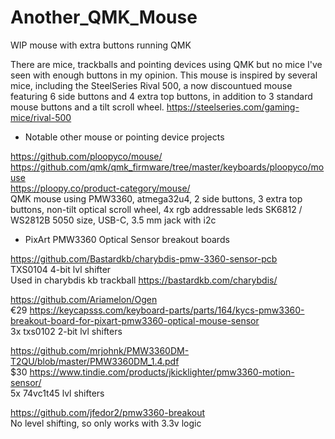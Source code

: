 # Another_QMK_Mouse
WIP mouse with extra buttons running QMK         

There are mice, trackballs and pointing devices using QMK but no mice I've seen with enough buttons in my opinion.
This mouse is inspired by several mice, including the SteelSeries Rival 500, a now discountued mouse featuring 6 side buttons and 4 extra top buttons, in addition to 3 standard mouse buttons and a tilt scroll wheel. https://steelseries.com/gaming-mice/rival-500            

- Notable other mouse or pointing device projects         
        
https://github.com/ploopyco/mouse/         
https://github.com/qmk/qmk_firmware/tree/master/keyboards/ploopyco/mouse       
https://ploopy.co/product-category/mouse/        
QMK mouse using PMW3360, atmega32u4, 2 side buttons, 3 extra top buttons, non-tilt optical scroll wheel, 4x rgb addressable leds SK6812 / WS2812B 5050 size, USB-C, 3.5 mm jack with i2c         

- PixArt PMW3360 Optical Sensor breakout boards         

https://github.com/Bastardkb/charybdis-pmw-3360-sensor-pcb        
TXS0104 4-bit lvl shifter        
Used in charybdis kb trackball https://bastardkb.com/charybdis/      

https://github.com/Ariamelon/Ogen        
€29 https://keycapsss.com/keyboard-parts/parts/164/kycs-pmw3360-breakout-board-for-pixart-pmw3360-optical-mouse-sensor        
3x txs0102 2-bit lvl shifters        

https://github.com/mrjohnk/PMW3360DM-T2QU/blob/master/PMW3360DM_1.4.pdf          
$30 https://www.tindie.com/products/jkicklighter/pmw3360-motion-sensor/        
5x 74vc1t45 lvl shifters      

https://github.com/jfedor2/pmw3360-breakout        
No level shifting, so only works with 3.3v logic           
